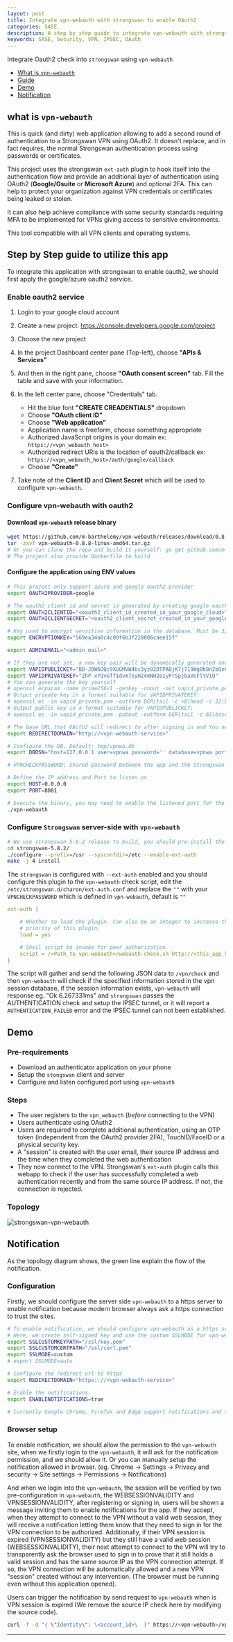 ```yaml
---
layout: post
title: Integrate vpn-webauth with strongswan to enable OAuth2
categories: SASE
description: A step by step guide to integrate vpn-webauth with strongswan
keywords: SASE, Security, VPN, IPSEC, OAuth
---
```

Integrate Oauth2  check into `strongswan` using `vpn-webauth`

* [What is `vpn-webauth`](#what-is-vpn-webauth)
* [Guide](#step-by-step-guide-to-utilize-this-app)
* [Demo](#demo)
* [Notification](#notification)

## what is `vpn-webauth`

This is quick (and dirty) web application allowing to add a second round of authentication to a Strongswan VPN using OAuth2. It doesn't replace, and in fact requires, the normal Strongswan authentication process using passwords or certificates.

This project uses the strongswan `ext-auth` plugin to hook itself into the authentication flow and provide an additional layer of authentication using OAuth2 (**Google/Gsuite** or **Microsoft Azure**) and optional 2FA. This can help to protect your organization against VPN credentials or certificates being leaked or stolen.

It can also help achieve compliance with some security standards requiring MFA to be implemented for VPNs giving access to sensitive environments.

This tool compatible with all VPN clients and operating systems.



## Step by Step guide to utilize this app

To integrate this application with strongswan to enable oauth2, we should first apply the google/azure oauth2 service.

### Enable oauth2 service

1. Login to your google cloud account
2. Create a new project: https://console.developers.google.com/project
3. Choose the new project
4. In the project Dashboard center pane (Top-left), choose **"APIs & Services"**
5. And then in the right pane, choose **"OAuth consent screen"** tab. Fill the table and save with your information.
6. In the left center pane, choose "Credentials" tab.

   - Hit the blue font **"CREATE CREADENTIALS"** dropdown
   - Choose **"OAuth client ID"**
   - Choose **"Web application"**
   - Application name is freeform, choose something appropriate
   - Authorized JavaScript origins is your domain ex: `https://<vpn_webauth_host>`
   - Authorized redirect URIs is the location of oauth2/callback ex: `https://<vpn_webauth_host>/auth/google/callback`
   - Choose **"Create"**
7. Take note of the **Client ID** and **Client Secret** which will be used to configure `vpn-webauth`.



### Configure vpn-webauth with oauth2 

#### Download `vpn-webauth` release binary

```bash
wget https://github.com/m-barthelemy/vpn-webauth/releases/download/0.8.8/vpn-webauth-0.8.8-linux-amd64.tar.gz
tar -zxvf vpn-webauth-0.8.8-linux-amd64.tar.gz
# Or you can clone the repo and build it yourself: go get github.com/m-barthelemy/vpn-webauth
# The project also provide Dockerfile to build
```



#### Configure the application using ENV values

```bash
# This project only support azure and google oauth2 provider
export OAUTH2PROVIDER=google

# The oauth2 client id and secret is generated by creating google oauth consent screen
export OAUTH2CLIENTID="<oauth2_client_id_created_in_your_google_cloud>"
export OAUTH2CLIENTSECRET="<oauth2_client_secret_created_in_your_google_cloud>"

# Key used to encrypt sensitive information in the database. Must be 32 characters
export ENCRYPTIONKEY="569ea34a0c4c09f6b3f228006caee15f"

export ADMINEMAIL="<admin_mail>"

# If they are not set, a new key pair will be dynamically generated and suggested before the app startup fails.
export VAPIDPUBLICKEY="BD-JDW6OQc9XUGMVW4bc3yz82DTPABjK7j719Wg0b8n2bQvH4wrYtFIeKYLZB_haBKgalUsVaGR33xB38to-Q9M"
export VAPIDPRIVATEKEY="ZhP-xYQvGff1dvm7eyH24mNH2ezyPrSpjbaVUFlYV1Q"
# You can generate the key yourself
# openssl ecparam -name prime256v1 -genkey -noout -out vapid_private.pem
# Output private key in a format suitable for VAPIDPRIVATEKEY:
# openssl ec -in vapid_private.pem -outform DER|tail -c +8|head -c 32|base64|tr -d '=' |tr '/+' '_-'
# Output public key in a format suitable for VAPIDPUBLICKEY:
# openssl ec -in vapid_private.pem -pubout -outform DER|tail -c 65|base64|tr -d '=' |tr '/+' '_-' 

# The base URL that OAuth2 will redirect to after signing in and You need to add this app redirect/callback endpoint (REDIRECTDOMAIN/auth/google/callback or REDIRECTDOMAIN/auth/azure/callback) to the list of allowed callbacks in your Google or Azure credentials configuration console
export REDIRECTDOMAIN="http://<vpn-webauth-service>"

# Configure the DB. Default: tmp/vpnwa.db
export DBDSN="host=127.0.0.1 user=vpnwa password='' database=vpnwa port=5432"

# VPNCHECKPASSWORD: Shared password between the app and the Strongswan ext-auth script to protect the endpoint checking for valid user "sessions", Default: ""

# Define the IP address and Port to listen on
export HOST=0.0.0.0
export PORT=8081

# Execute the binary, you may need to enable the listened port for the external to access the service
./vpn-webauth
```



### Configure `Strongswan` server-side with `vpn-webauth`

```bash
# We use strongswan 5.8.2 release to build, you should pre-install the requirements
cd strongswan-5.8.2/
./configure --prefix=/usr --sysconfdir=/etc --enable-ext-auth
make -j 4 install	
```

The `strongswan` is configured with `--ext-auth` enabled and you should configure this plugin to the `vpn-webauth` check script, edit the `/etc/strongswan.d/charon/ext-auth.conf` and replace the `""` with your `VPNCHECKPASSWORD` which is defined in `vpn-webauth`, default is `""`

```yaml
ext-auth {

    # Whether to load the plugin. Can also be an integer to increase the
    # priority of this plugin.
    load = yes

    # Shell script to invoke for peer authorization.
    script = /<Path_to_vpn-webauth>/webauth-check.sh http://<this_app_host>/vpn/check ""
}
```

The script will gather and send the following JSON data to `/vpn/check` and then `vpn-webauth` will check if the specified information stored in the vpn session database, if the session information exists, `vpn-webauth` will response eg. "Ok 6.267331ms" and `strongswan` passes the AUTHENTICATION check and setup the IPSEC tunnel, or it will report a `AUTHENTICATION_FAILED` error and the IPSEC tunnel can not been established.



## Demo

### Pre-requirements

- Download an authenticator application on your phone
- Setup the `stongswan` client and server
- Configure and listen configured port using `vpn-webauth`

### Steps

- The user registers to the `vpn_webauth` (*before* connecting to the VPN)
- Users authenticate using OAuth2
- Users are required to complete additional authentication, using an OTP token (independent from the OAuth2 provider 2FA), TouchID/FaceID or a physical security key.
- A "session" is created with the user email, their source IP address and the time when they completed the web authentication
- They now connect to the VPN. Strongswan's `ext-auth` plugin calls this webapp to check if the user has successfully completed a web authentication recently and from the same source IP address. If not, the connection is rejected.

### Topology

![strongswan-vpn-webauth](https://raw.githubusercontent.com/leyao-daily/leyao-daily.github.io/master/images/posts/sase/strongswan-vpn-webauth.png)


## Notification

As the topology diagram shows, the green line explain the flow of the notification.

### Configuration
Firstly, we should configure the server side `vpn-webauth` to a https server to enable notification because modern browser always ask a https connection to trust the sites.

```bash
# To enable notification, we should configure vpn-webauth as a https server 
# Here, we create self-signed key and use the custom SSLMODE for vpn-webauth, you also can use auto mode.
export SSLCUSTOMKEYPATH="/ssl/key.pem"
export SSLCUSTOMCERTPATH="/ssl/cert.pem"
export SSLMODE=custom
# export SSLMODE=auto

# Configure the redirect url to https
export REDIRECTDOMAIN="https:://<vpn-webauth-service>"

# Enable the notifications
export ENABLENOTIFICATIONS=true

# Currently Google Chrome, Firefox and Edge support notifications and automated VPN session renewal without meeding to keep this app opened. Safari requires the user to keep a tab open.
```

### Browser setup

To enable notification, we should allow the permission to the `vpn-webauth` site, when we firstly login to the `vpn-webauth`, it will ask for the notification permission, and we should allow it. Or you can manually setup the notification allowed in browser. (eg. Chrome -> Settings -> Privacy and security -> Site settings -> Permissions -> Notifications)

And when we login into the `vpn-webauth`, the session will be verified by two pre-configuration in `vpn-webauth`, the WEBSESSIONVALIDITY and VPNSESSIONVALIDITY, after registering or signing in, users will be shown a message inviting them to enable notifications for the app. If they accept, when they attempt to connect to the VPN without a valid web session, they will receive a notification letting them know that they need to sign in for the VPN connection to be authorized. Additionally, if their VPN session is expired (VPNSESSIONVALIDITY) but they still have a valid web session (WEBSESSIONVALIDITY), their next attempt to connect to the VPN will try to transparently ask the browser used to sign in to prove that it still holds a valid session and has the same source IP as the VPN connection attempt. If so, the VPN connection will be automatically allowed and a new VPN "session" created without any intervention. (The browser must be running even without this application opened).

Users can trigger the notification by send request to `vpn-webauth` when is VPN session is expired (We remove the source IP check here by modifying the source code). 
```bash
curl -f -d "{ \"Identity\": \<account_id>\  }" https://<vpn-webauth>/vpn/check`
```

---
